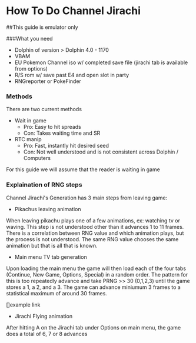 # How To Do Channel Jirachi

##This guide is emulator only

###What you need
- Dolphin of version > Dolphin 4.0 - 1170
- VBAM
- EU Pokemon Channel iso w/ completed save file (jirachi tab is available from options)
- R/S rom w/ save past E4 and open slot in party
- RNGreporter or PokeFinder

### Methods
There are two current methods
- Wait in game
  - Pro: Easy to hit spreads 
  - Con: Takes waiting time and SR
- RTC manip
  - Pro: Fast, instantly hit desired seed
  - Con: Not well understood and is not consistent across Dolphin / Computers
  
For this guide we will assume that the reader is waiting in game

### Explaination of RNG steps

Channel Jirachi's Generation has 3 main steps from leaving game:

- Pikachus leaving animation

When leaving pikachu plays one of a few animations, ex: watching tv or waving. This step is not understood other than it advances 1 to 11 frames.
There is a correlation between RNG value and which animation plays, but the process is not understood. The same RNG value chooses the same animation but that 
is all that is known.

- Main menu TV tab generation

Upon loading the main menu the game will then load each of the four tabs (Continue, New Game, Options, Special) in a random order. 
The pattern for this is too repeatedly advance and take PRNG >> 30 (0,1,2,3) until the game stores a 1, a 2, and a 3. 
The game can advance miniumum 3 frames to a statistical maximum of around 30 frames. 

[]example link

- Jirachi Flying animation

After hitting A on the Jirachi tab under Options on main menu, the game does a total of 6, 7 or 8 advances 






